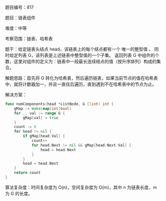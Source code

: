 题目编号：817

题目：链表组件

难度：中等

考察范围：链表、哈希表

题干：给定链表头结点 head，该链表上的每个结点都有一个 唯一的整型值 。
同时给定列表 G，该列表是上述链表中整型值的一个子集。
返回列表 G 中组件的个数，这里对组件的定义为：链表中一段最长连续结点的值（按升序排列）构成的集合。

解题思路：首先将 G 转化为哈希表，然后遍历链表，如果当前节点的值在哈希表中，就将计数器加一，并且一直往后遍历，直到遇到不在哈希表中的节点为止。

解决方案：

```go
func numComponents(head *ListNode, G []int) int {
    gMap := make(map[int]bool)
    for _, val := range G {
        gMap[val] = true
    }
    count := 0
    for head != nil {
        if gMap[head.Val] {
            count++
            for head.Next != nil && gMap[head.Next.Val] {
                head = head.Next
            }
        }
        head = head.Next
    }
    return count
}
```

算法复杂度：时间复杂度为 O(n)，空间复杂度为 O(m)，其中 n 为链表长度，m 为 G 的长度。